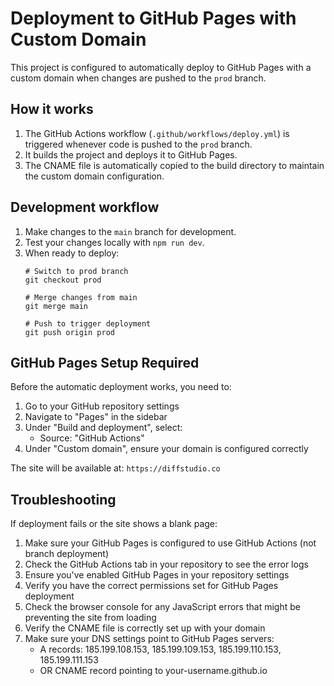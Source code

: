 
# Deployment to GitHub Pages with Custom Domain

This project is configured to automatically deploy to GitHub Pages with a custom domain when changes are pushed to the `prod` branch.

## How it works

1. The GitHub Actions workflow (`.github/workflows/deploy.yml`) is triggered whenever code is pushed to the `prod` branch.
2. It builds the project and deploys it to GitHub Pages.
3. The CNAME file is automatically copied to the build directory to maintain the custom domain configuration.

## Development workflow

1. Make changes to the `main` branch for development.
2. Test your changes locally with `npm run dev`.
3. When ready to deploy:
   ```
   # Switch to prod branch
   git checkout prod
   
   # Merge changes from main
   git merge main
   
   # Push to trigger deployment
   git push origin prod
   ```

## GitHub Pages Setup Required

Before the automatic deployment works, you need to:

1. Go to your GitHub repository settings
2. Navigate to "Pages" in the sidebar
3. Under "Build and deployment", select:
   - Source: "GitHub Actions"
4. Under "Custom domain", ensure your domain is configured correctly

The site will be available at: `https://diffstudio.co`

## Troubleshooting

If deployment fails or the site shows a blank page:

1. Make sure your GitHub Pages is configured to use GitHub Actions (not branch deployment)
2. Check the GitHub Actions tab in your repository to see the error logs
3. Ensure you've enabled GitHub Pages in your repository settings
4. Verify you have the correct permissions set for GitHub Pages deployment
5. Check the browser console for any JavaScript errors that might be preventing the site from loading
6. Verify the CNAME file is correctly set up with your domain
7. Make sure your DNS settings point to GitHub Pages servers:
   - A records: 185.199.108.153, 185.199.109.153, 185.199.110.153, 185.199.111.153
   - OR CNAME record pointing to your-username.github.io
